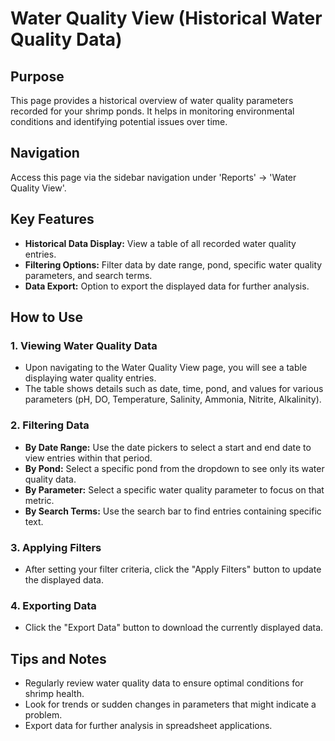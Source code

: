 # Water Quality View (Historical Water Quality Data)

## Purpose
This page provides a historical overview of water quality parameters recorded for your shrimp ponds. It helps in monitoring environmental conditions and identifying potential issues over time.

## Navigation
Access this page via the sidebar navigation under 'Reports' -> 'Water Quality View'.

## Key Features
*   **Historical Data Display:** View a table of all recorded water quality entries.
*   **Filtering Options:** Filter data by date range, pond, specific water quality parameters, and search terms.
*   **Data Export:** Option to export the displayed data for further analysis.

## How to Use

### 1. Viewing Water Quality Data
*   Upon navigating to the Water Quality View page, you will see a table displaying water quality entries.
*   The table shows details such as date, time, pond, and values for various parameters (pH, DO, Temperature, Salinity, Ammonia, Nitrite, Alkalinity).

### 2. Filtering Data
*   **By Date Range:** Use the date pickers to select a start and end date to view entries within that period.
*   **By Pond:** Select a specific pond from the dropdown to see only its water quality data.
*   **By Parameter:** Select a specific water quality parameter to focus on that metric.
*   **By Search Terms:** Use the search bar to find entries containing specific text.

### 3. Applying Filters
*   After setting your filter criteria, click the "Apply Filters" button to update the displayed data.

### 4. Exporting Data
*   Click the "Export Data" button to download the currently displayed data.

## Tips and Notes
*   Regularly review water quality data to ensure optimal conditions for shrimp health.
*   Look for trends or sudden changes in parameters that might indicate a problem.
*   Export data for further analysis in spreadsheet applications.